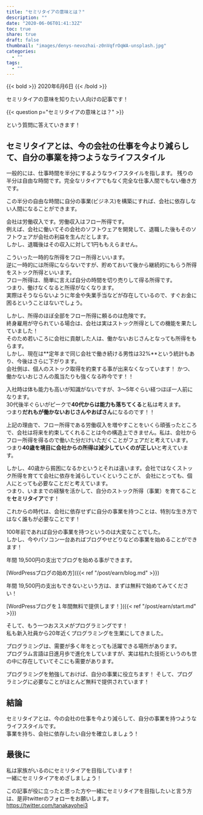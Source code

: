 ```yaml
---
title: "セミリタイアの意味とは？"
description: ""
date: "2020-06-06T01:41:32Z"
toc: true
share: true
draft: false
thumbnail: "images/denys-nevozhai-z0nVqfrOqWA-unsplash.jpg"
categories:
  - ""
tags:
  - ""
---
```


{{< bold >}}
2020年6月6日
{{< /bold >}}

セミリタイアの意味を知りたい人向けの記事です！

<!--more-->

{{< question p="セミリタイアの意味とは？" >}}

という質問に答えていきます！

## セミリタイアとは、今の会社の仕事を今より減らして、自分の事業を持つようなライフスタイル

一般的には、仕事時間を半分にするようなライフスタイルを指します。
残りの半分は自由な時間です。完全なリタイアでもなく完全な仕事人間でもない働き方です。  

この半分の自由な時間に自分の事業(ビジネス)を構築にすれば、会社に依存しない人間になることができます。  

会社は労働収入です。労働収入はフロー所得です。  
例えば、会社に働いてその会社のソフトウェアを開発して、退職した後もそのソフトウェアが会社の利益を生んだとします。  
しかし、退職後はその収入に対して1円ももえらません。  

こういった一時的な所得をフロー所得といいます。  
逆に一時的には所得にならないですが、貯めておいて後から継続的にもらう所得をストック所得といいます。  
フロー所得は、簡単に言えば自分の時間を切り売りして得る所得です。  
つまり、働けなくなると所得がなくなります。  
実際はそうならないように年金や失業手当などが存在しているので、すぐお金に困るということはないでしょう。  

しかし、所得のほぼ全部をフロー所得に頼るのは危険です。  
終身雇用が守られている場合は、会社は実はストック所得としての機能を果たしていました！  
そのため若いころに会社に貢献した人は、働かないおじさんとなっても所得をもらます。  
しかし、現在は**定年まで同じ会社で働き続ける男性は32%**という統計もあり、今後はさらに下がります。  
会社側は、個人のストック取得を約束する事が出来なくなっています！
かつ、働かないおじさんの風当たりも強くなる昨今です！！

入社時は体も能力も高いが知識がないですが、3～5年ぐらい経つほぼ一人前になります。  
30代後半ぐらいがピークで**40代からは能力も落ちてくる**と私は考えます。  
つまり**だれもが働かないおじさんやおばさん**になるのです！！

上記の理由で、フロー所得である労働収入を増やすことをいくら頑張ったところで、会社は将来を約束してくれることは今の構造上できません。私は、会社からフロー所得を得るので働いた分だけいただくことがフェアだと考えています。 
つまり**40歳を境目に会社からの所得は減少していくのが正しい**と考えています。  

しかし、40歳から貧困になるかというとそれは違います。会社ではなくストック所得を育てて会社に依存を減らしていくということが、
会社にとっても、個人にとっても必要なことだと考えています。  
つまり、いままでの経験を活かして、自分のストック所得（事業）を育てることを**セミリタイア**です！

これからの時代は、会社に依存せずに自分の事業を持つことは、特別な生き方ではなく誰もが必要なことです！  

100年前であれば自分の事業を持つというのは大変なことでした。  
しかし、今やパソコン一台あればブログやせどりなどの事業を始めることができます！

年間 19,500円の支出でブログを始める事ができます。

[WordPressブログの始め方]({{< ref "/post/earn/blog.md" >}})  

年間 19,500円の支出もできないという方は、まずは無料で始めてみてください！

[WordPressブログを１年間無料で提供します！]({{< ref "/post/earn/start.md" >}})

そして、もう一つおススメがプログラミングです！  
私も新入社員から20年近くプログラミングを生業にしてきました。  

プログラミングは、需要が多く年をとっても活躍できる場所があります。  
プログラム言語は日進月歩で進化をしていますが、実は枯れた技術というのも世の中に存在していてそこにも需要があります。　　

プログラミングを勉強しておけば、自分の事業に役立ちます！
そして、プログラミングに必要なことがほとんど無料で提供されています！

## 結論

セミリタイアとは、今の会社の仕事を今より減らして、自分の事業を持つようなライフスタイルです。  
事業を持ち、会社に依存したい自分を確立しましょう！

## 最後に

私は家族がいるのにセミリタイアを目指しています！  
一緒にセミリタイアをめざしましょう！

この記事が役に立ったと思った方や一緒にセミリタイアを目指したいと言う方は、是非twitterのフォローをお願いします。  
https://twitter.com/tanakayohei3
